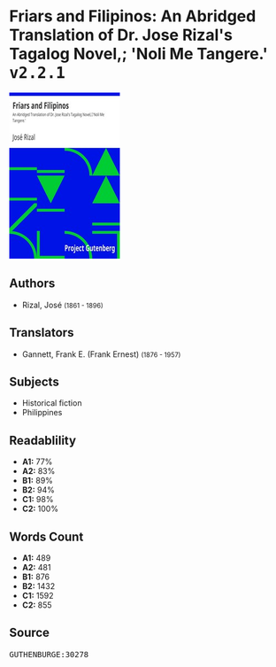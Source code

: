 # Friars and Filipinos: An Abridged Translation of Dr. Jose Rizal's Tagalog Novel,; 'Noli Me Tangere.' <kbd>v2.2.1</kbd>

![](./cover.medium.jpg "")

## Authors


 - Rizal, José <small>(1861 - 1896)</small>

## Translators


 - Gannett, Frank E. (Frank Ernest) <small>(1876 - 1957)</small>

## Subjects


 - Historical fiction
 - Philippines

## Readablility


 - **A1:** 77%
 - **A2:** 83%
 - **B1:** 89%
 - **B2:** 94%
 - **C1:** 98%
 - **C2:** 100%

## Words Count


 - **A1:** 489
 - **A2:** 481
 - **B1:** 876
 - **B2:** 1432
 - **C1:** 1592
 - **C2:** 855

## Source


<kbd>GUTHENBURGE:30278</kbd>
